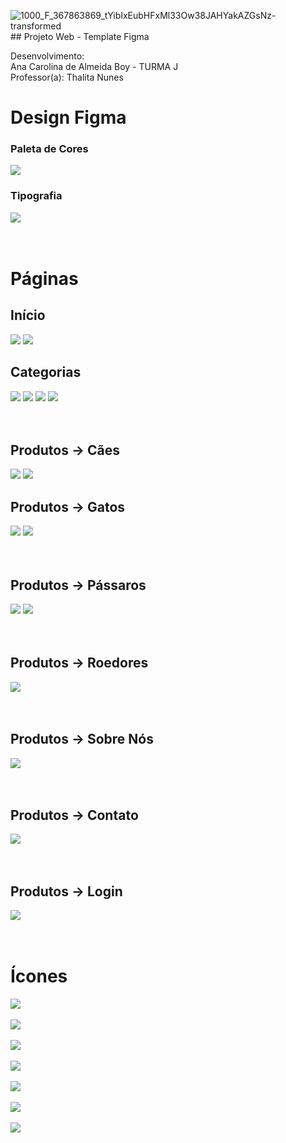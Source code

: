 ![1000_F_367863869_tYibIxEubHFxMl33Ow38JAHYakAZGsNz-transformed](https://github.com/anacarolina78/templatefigma/assets/166236891/07a858cf-93d0-41ab-b091-0635bf3075f1)## Projeto Web - Template Figma

Desenvolvimento:<br>
Ana Carolina de Almeida Boy - TURMA J
<br>Professor(a): Thalita Nunes



# Design Figma
### Paleta de Cores


<img src="imagens/cores.png">

### Tipografia
<img src="imagens/fontes.png">
<br><br><br>



# Páginas
<h2> Início</h2>
<img src="imagens/inicio.png">
<img src="imagens/todosanimais.jpg">

## Categorias
<img src="imagens/roedor.png">
<img src="imagens/cachorro.png">
<img src="imagens/gato.png">
<img src="imagens/passaro.png">
<br><br><br>

<h2> Produtos -> Cães</h2>
<img src="imagens/caes.png">
<img src="imagens/banner-caes.jpg">

<h2> Produtos -> Gatos</h2>
<img src="imagens/gatos.png">
<img src="imagens/banner-gatos.jpg">
<br><br><br>

<h2> Produtos -> Pássaros</h2>
<img src="imagens/passaros.png">
<img src="imagens/banner-passaros.jpeg">
<br><br><br>

<h2> Produtos -> Roedores</h2>
<img src="imagens/roedores.png">
<br><br><br>

<h2> Produtos -> Sobre Nós</h2>
<img src="imagens/sobre.png">
<br><br><br>

<h2> Produtos -> Contato</h2>
<img src="imagens/contato.png">
<br><br><br>

<h2> Produtos -> Login</h2>
<img src="imagens/login.png">
<br><br><br>

# Ícones
<img src="imagens/icones/icon-back.png">
<br><br>
<img src="imagens/icones/icon-bag.png">
<br><br>
<img src="imagens/icones/icon-user.png">
<br><br>
<img src="imagens/icones/icon-maps.png">
<br><br>
<img src="imagens/icones/icon-phone.png">
<br><br>
<img src="imagens/icones/icon-email.png">
<br><br>
<img src="imagens/icones/icon-down.png">
<br><br>
